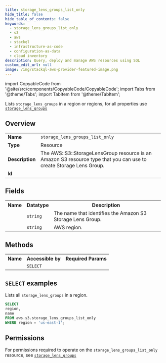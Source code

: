 ```yaml
---
title: storage_lens_groups_list_only
hide_title: false
hide_table_of_contents: false
keywords:
  - storage_lens_groups_list_only
  - s3
  - aws
  - stackql
  - infrastructure-as-code
  - configuration-as-data
  - cloud inventory
description: Query, deploy and manage AWS resources using SQL
custom_edit_url: null
image: /img/stackql-aws-provider-featured-image.png
---
```


import CopyableCode from '@site/src/components/CopyableCode/CopyableCode';
import Tabs from '@theme/Tabs';
import TabItem from '@theme/TabItem';

Lists <code>storage_lens_groups</code> in a region or regions, for all properties use <a href="/services/serviceName/storage_lens_groups/"><code>storage_lens_groups</code></a>

## Overview
<table>
<tbody>
<tr><td><b>Name</b></td><td><code>storage_lens_groups_list_only</code></td></tr>
<tr><td><b>Type</b></td><td>Resource</td></tr>
<tr><td><b>Description</b></td><td>The AWS::S3::StorageLensGroup resource is an Amazon S3 resource type that you can use to create Storage Lens Group.</td></tr>
<tr><td><b>Id</b></td><td><CopyableCode code="aws.s3.storage_lens_groups_list_only" /></td></tr>
</tbody>
</table>

## Fields
<table>
<tbody>
<tr><th>Name</th><th>Datatype</th><th>Description</th></tr><tr><td><CopyableCode code="name" /></td><td><code>string</code></td><td>The name that identifies the Amazon S3 Storage Lens Group.</td></tr>
<tr><td><CopyableCode code="region" /></td><td><code>string</code></td><td>AWS region.</td></tr>
</tbody>
</table>

## Methods

<table>
<tbody>
  <tr>
    <th>Name</th>
    <th>Accessible by</th>
    <th>Required Params</th>
  </tr>
  <tr>
    <td><CopyableCode code="list_resources" /></td>
    <td><code>SELECT</code></td>
    <td><CopyableCode code="region" /></td>
  </tr>
</tbody>
</table>

## `SELECT` examples
Lists all <code>storage_lens_groups</code> in a region.
```sql
SELECT
region,
name
FROM aws.s3.storage_lens_groups_list_only
WHERE region = 'us-east-1';
```


## Permissions

For permissions required to operate on the <code>storage_lens_groups_list_only</code> resource, see <a href="/services/s3/storage_lens_groups/#permissions"><code>storage_lens_groups</code></a>

